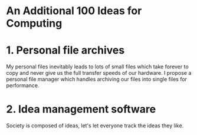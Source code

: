 # An Additional 100 Ideas for Computing

# 1. Personal file archives

My personal files inevitably leads to lots of small files which take forever to copy and never give us the full transfer speeds of our hardware. I propose a personal file manager which handles archiving our files into single files for performance.

# 2. Idea management software

Society is composed of ideas, let's let everyone track the ideas they like.
